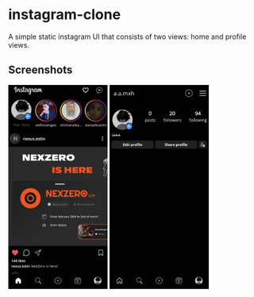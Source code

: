 # instagram-clone

A simple static instagram UI that consists of two views: home and profile views.

## Screenshots

<img src="screenshots/screenshot1.png" alt="Screenshot 1" width="200"/>
<img src="screenshots/screenshot2.png" alt="Screenshot 2" width="200"/>
